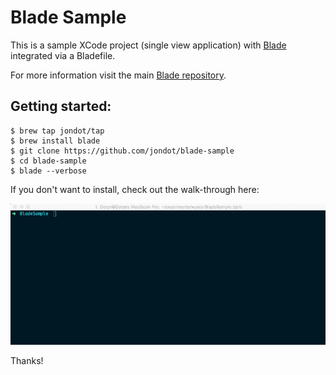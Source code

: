 # Blade Sample

This is a sample XCode project (single view application) with [Blade](https://github.com/jondot/blade) integrated via a Bladefile.

For more information visit the main [Blade repository](https://github.com/jondot/blade).




## Getting started:

```
$ brew tap jondot/tap
$ brew install blade
$ git clone https://github.com/jondot/blade-sample
$ cd blade-sample
$ blade --verbose
```


If you don't want to install, check out the walk-through here:

![walkthrough](blade-walkthrough.gif)



Thanks!

